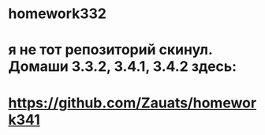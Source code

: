 # homework332
# я не тот репозиторий скинул. Домаши 3.3.2, 3.4.1, 3.4.2 здесь: 
# https://github.com/Zauats/homework341
